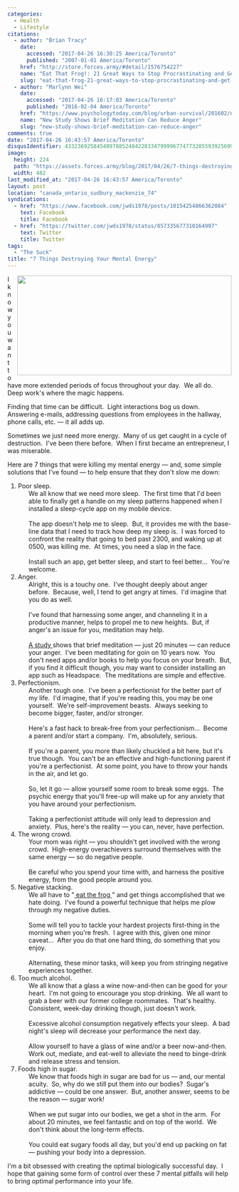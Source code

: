 ```yaml
---
categories:
  - Health
  - Lifestyle
citations:
  - author: "Brian Tracy"
    date:
      accessed: "2017-04-26 16:30:25 America/Toronto"
      published: "2007-01-01 America/Toronto"
    href: "http://store.forces.army/#detail/1576754227"
    name: "Eat That Frog!: 21 Great Ways to Stop Procrastinating and Get More Done in Less Time"
    slug: "eat-that-frog-21-great-ways-to-stop-procrastinating-and-get-more-done-in-less-time"
  - author: "Marlynn Wei"
    date:
      accessed: "2017-04-26 16:17:03 America/Toronto"
      published: "2016-02-04 America/Toronto"
    href: "https://www.psychologytoday.com/blog/urban-survival/201602/new-study-shows-brief-meditation-can-reduce-anger"
    name: "New Study Shows Brief Meditation Can Reduce Anger"
    slug: "new-study-shows-brief-meditation-can-reduce-anger"
comments: true
date: "2017-04-26 16:43:57 America/Toronto"
disqusIdentifier: 4332369258454897885248422833479999677477328559392569937459349292437632522748872634952229882568774929
image:
  height: 224
  path: "https://assets.forces.army/blog/2017/04/26/7-things-destroying-your-mental-enegery/hotlink-ok/innominate_1_482x224.png"
  width: 482
last_modified_at: "2017-04-26 16:43:57 America/Toronto"
layout: post
location: "canada_ontario_sudbury_mackenzie_74"
syndications:
  - href: "https://www.facebook.com/jwds1978/posts/10154254866362084"
    text: Facebook
    title: Facebook
  - href: "https://twitter.com/jwds1978/status/857335677310164997"
    text: Twitter
    title: Twitter
tags:
  - "The Suck"
title: "7 Things Destroying Your Mental Energy"
---
```


<img
  alt="" height="224" src="{{ site.uri.assets }}/blog/2017/04/26/7-things-destroying-your-mental-enegery/innominate_1_482x224.png"
  style="border: 0px; float: right; margin-bottom: 10px; margin-left: 10px;" width="482" />
<p>
  I know you want to have more extended periods of focus throughout your day.&nbsp; We all do.&nbsp; Deep work's where the magic happens.
</p>
<p>
  Finding that time can be difficult.&nbsp; Light interactions bog us down.&nbsp; Answering e-mails, addressing questions from employees in the hallway, phone
  calls, etc. &#8212; it all adds up.
</p>
<p>
  Sometimes we just need more energy.&nbsp; Many of us get caught in a cycle of destruction.&nbsp; I've been there before.&nbsp; When I first became an
  entrepreneur, I was miserable.
</p>
<!-- excerptBreak -->
<p>
  Here are 7 things that were killing my mental energy &#8212; and, some simple solutions that I've found &#8212; to help ensure that they don't slow me down:
  <ol style="list-style-type: decimal;">
    <li>
      Poor sleep.
      <ul style="list-style-type: none;">
        <li>
          We all know that we need more sleep.&nbsp; The first time that I'd been able to finally get a handle on my sleep patterns happened when I installed a
          sleep-cycle app on my mobile device.<br />
          &nbsp;<br />
          The app doesn't help me to sleep.&nbsp; But, it provides me with the base-line data that I need to track how deep my sleep is.&nbsp; I was forced to
          confront the reality that going to bed past 2300, and waking up at 0500, was killing me.&nbsp; At times, you need a slap in the face.<br />
          &nbsp;<br />
          Install such an app, get better sleep, and start to feel better&hellip;&nbsp; You're welcome.
        </li>
      </ul>
    </li>
    <li>
      Anger.
      <ul style="list-style-type: none;">
        <li>
          Alright, this is a touchy one.&nbsp; I've thought deeply about anger before.&nbsp; Because, well, I tend to get angry at times.&nbsp; I'd imagine that
          you do as well.<br />
          &nbsp;<br />
          I've found that harnessing some anger, and channeling it in a productive manner, helps to propel me to new heights.&nbsp; But, if anger's an issue for
          you, meditation may help.<br />
          &nbsp;<br />
          <a
            href="{{ site.url }}{{ page.url }}#cite-new-study-shows-brief-meditation-can-reduce-anger" rel="me"
            title="New Study Shows Brief Meditation Can Reduce Anger">
            A study
          </a>
          shows that brief meditation &#8212; just 20 minutes &#8212; can reduce your anger.&nbsp; I've been meditating for goin on 10 years now.&nbsp; You
          don't need apps and/or books to help you focus on your breath.&nbsp; But, if you find it difficult though, you may want to consider installing an app
          such as Headspace.&nbsp; The meditations are simple and effective.
        </li>
      </ul>
    </li>
    <li>
      Perfectionism.
      <ul style="list-style-type: none;">
        <li>
          Another tough one.&nbsp; I've been a perfectionist for the better part of my life.&nbsp; I'd imagine, that if you're reading this, you may be one
          yourself.&nbsp; We're self-improvement beasts.&nbsp; Always seeking to become bigger, faster, and/or stronger.<br />
          &nbsp;<br />
          Here's a fast hack to break-free from your perfectionism&hellip;&nbsp; Become a parent and/or start a company.&nbsp; I'm, absolutely, serious.<br />
          &nbsp;<br />
          If you're a parent, you more than likely chuckled a bit here, but it's true though.&nbsp; You can't be an effective and high-functioning parent if
          you're a perfectionist.&nbsp; At some point, you have to throw your hands in the air, and let go.<br />
          &nbsp;<br />
          So, let it go &#8212; allow yourself some room to break some eggs.&nbsp; The psychic energy that you'll free-up will make up for any anxiety that you
          have around your perfectionism.<br />
          &nbsp;<br />
          Taking a perfectionist attitude will only lead to depression and anxiety.&nbsp; Plus, here's the reality &#8212; you can, never, have perfection.
        </li>
      </ul>
    </li>
    <li>
      The wrong crowd.
      <ul style="list-style-type: none;">
        <li>
          Your mom was right &#8212; you shouldn't get involved with the wrong crowd.&nbsp; High-energy overachievers surround themselves with the same
          energy &#8212; so do negative people.<br />
          &nbsp;<br />
          Be careful who you spend your time with, and harness the positive energy, from the good people around you.
        </li>
      </ul>
    </li>
    <li>
      Negative stacking.
      <ul style="list-style-type: none;">
        <li>
          We all have to
          &quot;<a
            href="{{ site.url }}{{ page.url }}#cite-eat-that-frog-21-great-ways-to-stop-procrastinating-and-get-more-done-in-less-time" rel="me"
            title="Eat That Frog!: 21 Great Ways to Stop Procrastinating and Get More Done in Less Time">
            eat the frog
          </a>&quot;
          and get things accomplished that we hate doing.&nbsp; I've found a powerful technique that helps me plow through my negative duties.<br />
          &nbsp;<br />
          Some will tell you to tackle your hardest projects first-thing in the morning when you're fresh.&nbsp; I agree with this, given one minor
          caveat&hellip;&nbsp; After you do that one hard thing, do something that you enjoy.<br />
          &nbsp;<br />
          Alternating, these minor tasks, will keep you from stringing negative experiences together.
        </li>
      </ul>
    </li>
    <li>
      Too much alcohol.
      <ul style="list-style-type: none;">
        <li>
          We all know that a glass a wine now-and-then can be good for your heart.&nbsp; I'm not going to encourage you stop drinking.&nbsp; We all want to grab
          a beer with our former college roommates.&nbsp; That's healthy.&nbsp; Consistent, week-day drinking though, just doesn't work.<br />
          &nbsp;<br />
          Excessive alcohol consumption negatively effects your sleep.&nbsp; A bad night's sleep will decrease your performance the next day.<br />
          &nbsp;<br />
          Allow yourself to have a glass of wine and/or a beer now-and-then.&nbsp; Work out, mediate, and eat-well to alleviate the need to binge-drink and
          release stress and tension.
        </li>
      </ul>
    </li>
    <li>
      Foods high in sugar.
      <ul style="list-style-type: none;">
        <li>
          We know that foods high in sugar are bad for us &#8212; and, our mental acuity.&nbsp; So, why do we still put them into our bodies?&nbsp; Sugar's
          addictive &#8212; could be one answer.&nbsp; But, another answer, seems to be the reason &#8212; sugar work!<br />
          &nbsp;<br />
          When we put sugar into our bodies, we get a shot in the arm.&nbsp; For about 20 minutes, we feel fantastic and on top of the world.&nbsp; We don't
          think about the long-term effects.<br />
          &nbsp;<br />
          You could eat sugary foods all day, but you'd end up packing on fat &#8212; pushing your body into a depression.
        </li>
      </ul>
    </li>
  </ol>
</p>
<p>
  I'm a bit obsessed with creating the optimal biologically successful day.&nbsp; I hope that gaining some form of control over these 7 mental pitfalls will
  help to bring optimal performance into your life.
</p>